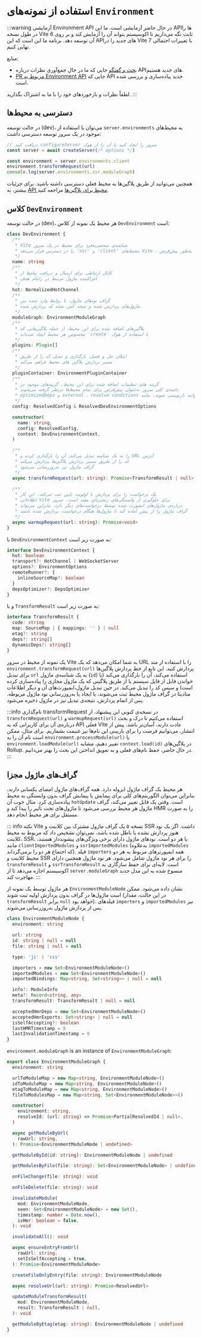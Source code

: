 # استفاده از نمونه‌های `Environment`

:::warning آزمایشی
Environment API در حال حاضر آزمایشی است. ما این APIها را در طول نسخه Vite 6 ثابت نگه می‌داریم تا اکوسیستم بتواند آن را آزمایش کند و بر روی آن توسعه دهد. برنامه ما این است که این APIهای جدید را در Vite 7 با تغییرات احتمالی نهایی کنیم.

منابع:

- [بحث و گفتگو](https://github.com/vitejs/vite/discussions/16358) جایی که ما در حال جمع‌آوری نظرات درباره APIهای جدید هستیم.
- [PR مربوط به Environment API](https://github.com/vitejs/vite/pull/16471) جایی که API جدید پیاده‌سازی و بررسی شده است.

لطفاً نظرات و بازخوردهای خود را با ما به اشتراک بگذارید.
:::

## دسترسی به محیط‌ها

در حالت توسعه (dev)، می‌توان با استفاده از `server.environments` به محیط‌های موجود در یک سرور توسعه دسترسی داشت:

```js
// دریافت کنید configureServer سرور را ایجاد کنید یا آن را از هوک
const server = await createServer(/* options */)

const environment = server.environments.client
environment.transformRequest(url)
console.log(server.environments.ssr.moduleGraph)
```

همچنین می‌توانید از طریق پلاگین‌ها به محیط فعلی دسترسی داشته باشید. برای جزئیات بیشتر، به [API محیط برای پلاگین‌ها](./api-environment-plugins.md#accessing-the-current-environment-in-hooks) مراجعه کنید.

## کلاس `DevEnvironment`

در حالت توسعه (dev)، هر محیط یک نمونه از کلاس `DevEnvironment` است:

```ts
class DevEnvironment {
  /**
   * Vite شناسه‌ی منحصربه‌فرد برای محیط در یک سرور
   * را در دسترس قرار می‌دهد 'ssr' و 'client' محیط‌های Vite ، به‌طور پیش‌فرض
   */
  name: string
  /**
   * کانال ارتباطی برای ارسال و دریافت پیام‌ها از
   * اجراکننده ماژول مرتبط در رانتام هدف
   */
  hot: NormalizedHotChannel
  /**
   * گراف نودهای ماژول، با روابط وارد شده بین
   * ماژول‌های پردازش شده و نتیجه کش شده کد پردازش شده
   */
  moduleGraph: EnvironmentModuleGraph
  /**
   * پلاگین‌های اضافه شده برای این محیط، از جمله پلاگین‌هایی که
   * مخصوص هر محیط ایجاد شده‌اند `create` با استفاده از هوک
   */
  plugins: Plugin[]
  /**
   * امکان حل و فصل، بارگذاری و تبدیل کد را از طریق
   * مسیر پردازش پلاگین های محیط فراهم می‌کند
   */
  pluginContainer: EnvironmentPluginContainer
  /**
   * گزینه های تنظیمات اضافه شده برای این محیط. گزینه‌های موجود در
   * دامنه‌ی کلی سرور به‌عنوان پیش‌فرض برای تمام محیط‌ها درنظر گرفته می‌شوند
   * optimizedDeps و external ، resolve conditions می‌توانند بازنویسی شوند. مانند
   */
  config: ResolvedConfig & ResolvedDevEnvironmentOptions

  constructor(
    name: string,
    config: ResolvedConfig,
    context: DevEnvironmentContext,
  )

  /**
   * را به یک شناسه تبدیل می‌کند، آن را بارگذاری کرده و URL آدرس
   * کد را از طریق مسیر پردازش پلاگین‌ها پردازش می‌کند
   * گراف ماژول نیز به‌روزرسانی می‌شود
   */
  async transformRequest(url: string): Promise<TransformResult | null>

  /**
   * یک درخواست را برای پردازش با اولویت پایین ثبت می‌کند. این کار
   * اطلاعاتی Vite برای جلوگیری از وابستگی‌های زنجیره‌ای مفید است. سرور
   * درباره‌ی ماژول‌های ایمپورت شده توسط درخواست‌های دیگر دارد، بنابراین می‌تواند
   * گراف ماژول را از پیش آماده کند تا ماژول‌ها هنگام درخواست، پردازش‌ شده باشند
   */
  async warmupRequest(url: string): Promise<void>
}
```

با `DevEnvironmentContext` به صورت زیر است:

```ts
interface DevEnvironmentContext {
  hot: boolean
  transport?: HotChannel | WebSocketServer
  options?: EnvironmentOptions
  remoteRunner?: {
    inlineSourceMap?: boolean
  }
  depsOptimizer?: DepsOptimizer
}
```

و با `TransformResult` به صورت زیر است:

```ts
interface TransformResult {
  code: string
  map: SourceMap | { mappings: '' } | null
  etag?: string
  deps?: string[]
  dynamicDeps?: string[]
}
```

یک نمونه از محیط در سرور Vite به شما امکان می‌دهد که یک URL را با استفاده از متد `environment.transformRequest(url)` پردازش کنید. این تابع از خط پردازش پلاگین‌ها برای تبدیل `url` به یک شناسه‌ی ماژول (`id`) استفاده می‌کند، آن را بارگذاری می‌کند (با خواندن فایل از فایل سیستم یا از طریق پلاگینی که یک ماژول مجازی را پیاده‌سازی کرده است) و سپس کد را تبدیل می‌کند. در حین تبدیل ماژول،ایمپورت‌های آن و دیگر اطلاعات متادیتا در گراف ماژول محیط ثبت می‌شوند، با ایجاد یا به‌روزرسانی نود ماژول مربوطه. پس از اتمام پردازش، نتیجه‌ی تبدیل نیز در ماژول ذخیره می‌شود.

:::info نام‌گذاری transformRequest
در نسخه‌ی کنونی این پیشنهاد، از `transformRequest(url)` و `warmupRequest(url)` استفاده می‌کنیم تا درک و بحث درباره‌ی آن برای کاربرانی که به API فعلی Vite عادت دارند، آسان‌تر باشد. پیش از انتشار، می‌توانیم فرصت را برای بازبینی این نام‌ها نیز غنیمت بشماریم. برای مثال، ممکن است نام آن را به `environment.processModule(url)` یا `environment.loadModule(url)` تغییر دهیم، مشابه `context.load(id)` در پلاگین‌های Rollup. در حال حاضر، حفظ نام‌های فعلی و به تعویق انداختن این بحث را بهتر می‌دانیم.
:::

## گراف‌های ماژول مجزا

هر محیط یک گراف ماژول ایزوله دارد. همه گراف‌های ماژول امضای یکسانی دارند، بنابراین می‌توان الگوریتم‌های کلی برای پیمایش یا پیمایش گراف بدون وابستگی به محیط پیاده‌سازی کرد. مثال خوب آن `hotUpdate` است. وقتی یک فایل تغییر می‌کند، گراف ماژول هر محیط بررسی می‌شود تا ماژول‌های تحت تأثیر را پیدا کند و HMR را به صورت مستقل برای هر محیط انجام دهد.

::: info نکته
Vite نسخه ۵ یک گراف ماژول مشترک بین کلاینت و SSR داشت. اگر یک نود هنوز پردازش نشده یا باطل شده باشد، نمی‌توان تشخیص داد که مربوط به محیط کلاینت، SSR، یا هر دو است. نودهای ماژول دارای برخی ویژگی‌های پیشونددار هستند، مانند `clientImportedModules` و `ssrImportedModules` (به‌علاوه `importedModules` که اجتماع هر دو را برمی‌گرداند). فیلد `importers` همه ایمپورترهای مربوط به هر دو محیط کلاینت و SSR را برای هر نود ماژول شامل می‌شود. هر نود ماژول همچنین دارای `transformResult` و `ssrTransformResult` است. لایه‌ای برای حفظ سازگاری به اکوسیستم اجازه می‌دهد تا از `server.moduleGraph` منسوخ شده به این مدل جدید مهاجرت کند.
:::

هر ماژول توسط یک نمونه از `EnvironmentModuleNode` نشان داده می‌شود. ممکن است ماژول‌ها در گراف بدون پردازش اولیه ثبت شوند (در این حالت، مقدار `transformResult` برابر `null` خواهد بود). فیلدهای `importers` و `importedModules` نیز پس از پردازش ماژول به‌روزرسانی می‌شوند.

```ts
class EnvironmentModuleNode {
  environment: string

  url: string
  id: string | null = null
  file: string | null = null

  type: 'js' | 'css'

  importers = new Set<EnvironmentModuleNode>()
  importedModules = new Set<EnvironmentModuleNode>()
  importedBindings: Map<string, Set<string>> | null = null

  info?: ModuleInfo
  meta?: Record<string, any>
  transformResult: TransformResult | null = null

  acceptedHmrDeps = new Set<EnvironmentModuleNode>()
  acceptedHmrExports: Set<string> | null = null
  isSelfAccepting?: boolean
  lastHMRTimestamp = 0
  lastInvalidationTimestamp = 0
}
```

`environment.moduleGraph` is an instance of `EnvironmentModuleGraph`:

```ts
export class EnvironmentModuleGraph {
  environment: string

  urlToModuleMap = new Map<string, EnvironmentModuleNode>()
  idToModuleMap = new Map<string, EnvironmentModuleNode>()
  etagToModuleMap = new Map<string, EnvironmentModuleNode>()
  fileToModulesMap = new Map<string, Set<EnvironmentModuleNode>>()

  constructor(
    environment: string,
    resolveId: (url: string) => Promise<PartialResolvedId | null>,
  )

  async getModuleByUrl(
    rawUrl: string,
  ): Promise<EnvironmentModuleNode | undefined>

  getModuleById(id: string): EnvironmentModuleNode | undefined

  getModulesByFile(file: string): Set<EnvironmentModuleNode> | undefined

  onFileChange(file: string): void

  onFileDelete(file: string): void

  invalidateModule(
    mod: EnvironmentModuleNode,
    seen: Set<EnvironmentModuleNode> = new Set(),
    timestamp: number = Date.now(),
    isHmr: boolean = false,
  ): void

  invalidateAll(): void

  async ensureEntryFromUrl(
    rawUrl: string,
    setIsSelfAccepting = true,
  ): Promise<EnvironmentModuleNode>

  createFileOnlyEntry(file: string): EnvironmentModuleNode

  async resolveUrl(url: string): Promise<ResolvedUrl>

  updateModuleTransformResult(
    mod: EnvironmentModuleNode,
    result: TransformResult | null,
  ): void

  getModuleByEtag(etag: string): EnvironmentModuleNode | undefined
}
```
